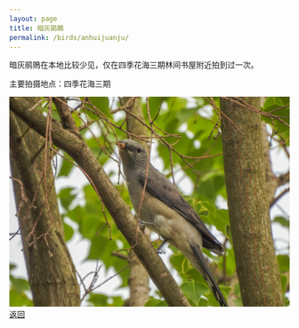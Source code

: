 ```yaml
---
layout: page
title: 暗灰鹃鵙
permalink: /birds/anhuijuanju/
---
```

暗灰鹃鵙在本地比较少见，仅在四季花海三期林间书屋附近拍到过一次。

主要拍摄地点：四季花海三期

![](../picture/暗灰鹃鵙/DSCN2528.jpg)
[返回](../../)
